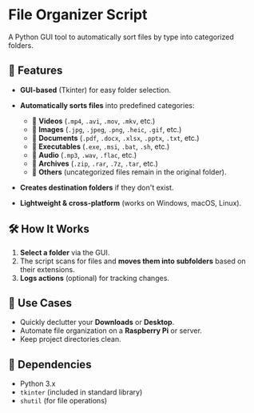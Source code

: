 # File Organizer Script

A Python GUI tool to automatically sort files by type into categorized folders.

## 📌 Features

- **GUI-based** (Tkinter) for easy folder selection.

- **Automatically sorts files** into predefined categories:
  - 📁 **Videos** (`.mp4`, `.avi`, `.mov`, `.mkv`, etc.)
  - 📁 **Images** (`.jpg`, `.jpeg`, `.png`, `.heic`, `.gif`, etc.)
  - 📁 **Documents** (`.pdf`, `.docx`, `.xlsx`, `.pptx`, `.txt`, etc.)
  - 📁 **Executables** (`.exe`, `.msi`, `.bat`, `.sh`, etc.)
  - 📁 **Audio** (`.mp3`, `.wav`, `.flac`, etc.)
  - 📁 **Archives** (`.zip`, `.rar`, `.7z`, `.tar`, etc.)
  - 📁 **Others** (uncategorized files remain in the original folder).

- **Creates destination folders** if they don't exist.

- **Lightweight & cross-platform** (works on Windows, macOS, Linux).

## 🛠️ How It Works

1. **Select a folder** via the GUI.
2. The script scans for files and **moves them into subfolders** based on their extensions.
3. **Logs actions** (optional) for tracking changes.

## 🚀 Use Cases

- Quickly declutter your **Downloads** or **Desktop**.
- Automate file organization on a **Raspberry Pi** or server.
- Keep project directories clean.

## 🔧 Dependencies

- Python 3.x
- `tkinter` (included in standard library)
- `shutil` (for file operations)
